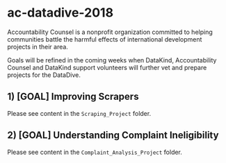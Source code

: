 # ac-datadive-2018

Accountability Counsel is a nonprofit organization committed to helping communities battle the harmful effects of international development projects in their area. 

Goals will be refined in the coming weeks when DataKind, Accountability Counsel and DataKind support volunteers will further vet and prepare projects for the DataDive. 

## 1) [GOAL] Improving Scrapers 

Please see content in the `Scraping_Project` folder. 

## 2) [GOAL] Understanding Complaint Ineligibility  

Please see content in the `Complaint_Analysis_Project` folder. 

